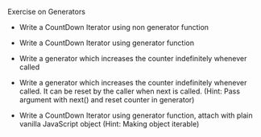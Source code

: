 Exercise on Generators

*	Write a CountDown Iterator using non generator function

*	Write a CountDown Iterator using generator function

*	Write a generator which increases the counter indefinitely whenever called

*	Write a generator which increases the counter indefinitely whenever called. It can be reset by the caller when next is called. (Hint: Pass argument with next() and reset counter in generator)

*	Write a CountDown Iterator using generator function, attach with plain vanilla JavaScript object (Hint: Making object iterable)
